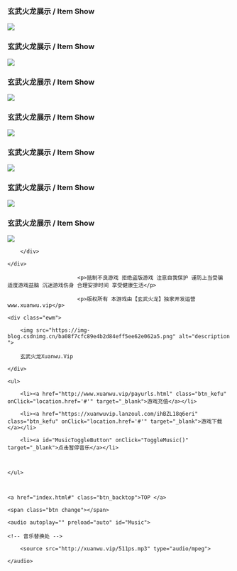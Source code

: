 

		

<section class="m5">



<!----------------------------------------------->

<div class="m5_div"><div class="zb boxstyle">

<div class="zb_3bg">		<div class="zb_3"><h3 class="PartTitle2">玄武火龙展示 <span>/ Item Show</span></h3> <div class="role-itemst"><img src="https://img-blog.csdnimg.cn/2a07dceb0cb64ad0acd6ed1bdacfd991.gif"></div> <div class="zb_3_d"></div></div></div>

<div class="zb_3bg ml10">	<div class="zb_3"><h3 class="PartTitle2">玄武火龙展示 <span>/ Item Show</span></h3> <div class="role-itemst"><img src="https://img-blog.csdnimg.cn/b0b5d6fb90cb48a2b8dc6deaf549050c.gif"></div> <div class="zb_3_d"></div></div></div>

<div class="zb_3bg ml10">	<div class="zb_3"><h3 class="PartTitle2">玄武火龙展示 <span>/ Item Show</span></h3> <div class="role-itemst"><img src="https://img-blog.csdnimg.cn/1068a6a0655c420ebcccd17cd44cd438.gif"></div> <div class="zb_3_d"></div></div></div>

</div></div>



<!----------------------------------------------->

<div class="m5_div"><div class="zb boxstyle">

<div class="zb_3bg">		<div class="zb_3"><h3 class="PartTitle2">玄武火龙展示 <span>/ Item Show</span></h3> <div class="role-itemst"><img src="https://img-blog.csdnimg.cn/3c4caf1dd908401ba57a9d865905dd8b.gif"></div> <div class="zb_3_d"></div></div></div>

<div class="zb_3bg ml10">	<div class="zb_3"><h3 class="PartTitle2">玄武火龙展示 <span>/ Item Show</span></h3> <div class="role-itemst"><img src="https://img-blog.csdnimg.cn/8ee715c34f984a8a9da9a4f39c2b84fd.gif"></div> <div class="zb_3_d"></div></div></div>

<div class="zb_3bg ml10">	<div class="zb_3"><h3 class="PartTitle2">玄武火龙展示 <span>/ Item Show</span></h3> <div class="role-itemst"><img src="https://img-blog.csdnimg.cn/b5f67b15283043c7a9cf1a6eaabd8188.gif"></div> <div class="zb_3_d"></div></div></div>

</div></div>



<!----------------------------------------------->

<div class="m5_div"><div class="zb boxstyle"><div class="zb_1bg"><div class="zb_1"><h3 class="PartTitle2">玄武火龙展示 <span>/ Item Show</span></h3><div class="role-itemst"><img src="https://img-blog.csdnimg.cn/05bc1764703b4fd88cd16ad0ec7eb143.gif"></div><div class="zb_1_d"></div></div></div></div></div>





</section>	

	  

		</div>

	</div>







<div class="bottom" id="gzzs">





						  <p>抵制不良游戏 拒绝盗版游戏 注意自我保护 谨防上当受骗 适度游戏益脑 沉迷游戏伤身 合理安排时间 享受健康生活</p>
	
						  <p>版权所有 本游戏由【玄武火龙】独家开发运营www.xuanwu.vip</p>

					


<div id="Floatingbar" class="change" style="margin-right: 0px;">

	<div class="ewm">

		<img src="https://img-blog.csdnimg.cn/ba08f7cfc89e4b2d84eff5ee62e062a5.png" alt="description ">

		玄武火龙Xuanwu.Vip

	</div>

	<ul>

		<li><a href="http://www.xuanwu.vip/payurls.html" class="btn_kefu" onClick="location.href='#'" target="_blank">游戏充值</a></li>

		<li><a href="https://xuanwuvip.lanzoul.com/ihBZL18q6eri" class="btn_kefu" onClick="location.href='#'" target="_blank">游戏下载</a></li>

        <li><a id="MusicToggleButton" onClick="ToggleMusic()" target="_blank">点击暂停音乐</a></li>



	</ul>

	

	<a href="index.html#" class="btn_backtop">TOP </a>

	<span class="btn change"></span>

</div>



	<audio autoplay="" preload="auto" id="Music">

	<!-- 音乐替换处 -->

		<source src="http://xuanwu.vip/511ps.mp3" type="audio/mpeg">

	</audio>





</div>

 <script src="http://xuanwu.vip/Scripts/web.js"></script>

</body>

</html>

